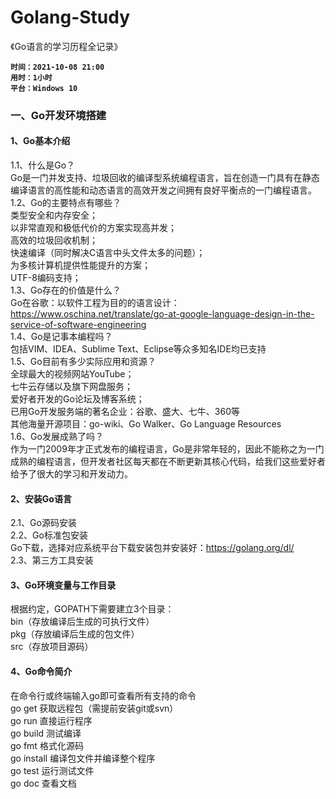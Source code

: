 # Golang-Study
《Go语言的学习历程全记录》

**`时间：2021-10-08 21:00`**  
**`用时：1小时`**  
**`平台：Windows 10`**  

### 一、Go开发环境搭建  
#### 1、Go基本介绍  
1.1、什么是Go？  
Go是一门并发支持、垃圾回收的编译型系统编程语言，旨在创造一门具有在静态编译语言的高性能和动态语言的高效开发之间拥有良好平衡点的一门编程语言。  
1.2、Go的主要特点有哪些？  
类型安全和内存安全；  
以非常直观和极低代价的方案实现高并发；  
高效的垃圾回收机制；  
快速编译（同时解决C语言中头文件太多的问题）；  
为多核计算机提供性能提升的方案；  
UTF-8编码支持；  
1.3、Go存在的价值是什么？  
Go在谷歌：以软件工程为目的的语言设计：https://www.oschina.net/translate/go-at-google-language-design-in-the-service-of-software-engineering  
1.4、Go是记事本编程吗？  
包括VIM、IDEA、Sublime Text、Eclipse等众多知名IDE均已支持  
1.5、Go目前有多少实际应用和资源？  
全球最大的视频网站YouTube；  
七牛云存储以及旗下网盘服务；  
爱好者开发的Go论坛及博客系统；  
已用Go开发服务端的著名企业：谷歌、盛大、七牛、360等  
其他海量开源项目：go-wiki、Go Walker、Go Language Resources  
1.6、Go发展成熟了吗？  
作为一门2009年才正式发布的编程语言，Go是非常年轻的，因此不能称之为一门成熟的编程语言，但开发者社区每天都在不断更新其核心代码，给我们这些爱好者给予了很大的学习和开发动力。  

#### 2、安装Go语言  
2.1、Go源码安装  
2.2、Go标准包安装  
Go下载，选择对应系统平台下载安装包并安装好：https://golang.org/dl/  
2.3、第三方工具安装  

#### 3、Go环境变量与工作目录  
根据约定，GOPATH下需要建立3个目录：  
bin（存放编译后生成的可执行文件）  
pkg（存放编译后生成的包文件）  
src（存放项目源码）  

#### 4、Go命令简介  
在命令行或终端输入go即可查看所有支持的命令  
go get 获取远程包（需提前安装git或svn）  
go run 直接运行程序  
go build 测试编译  
go fmt 格式化源码  
go install  编译包文件并编译整个程序  
go test 运行测试文件  
go doc 查看文档   



